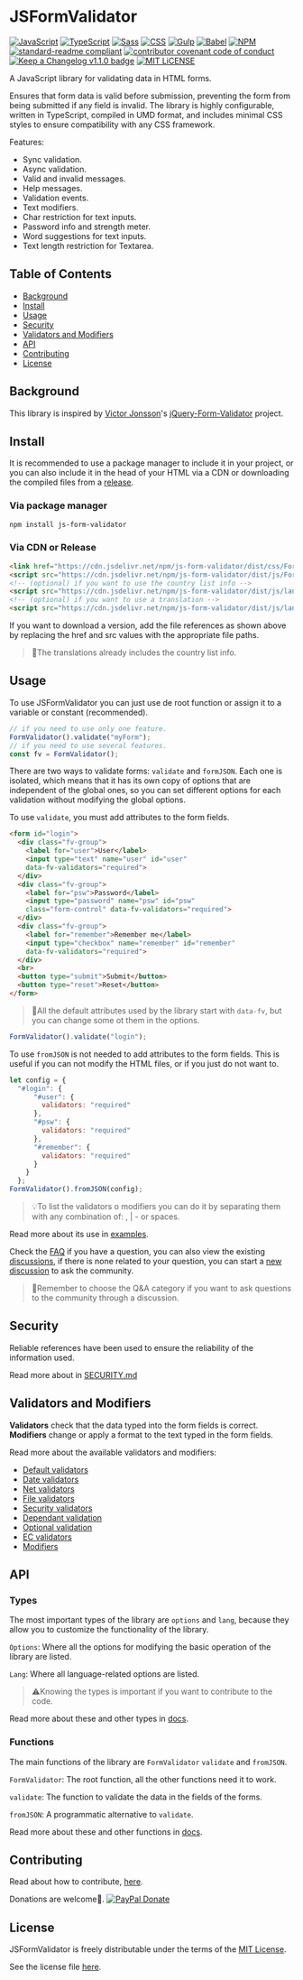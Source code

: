 # JSFormValidator

[![JavaScript](https://img.shields.io/badge/JavaScript-%23F7DF1E?logo=javascript&logoColor=%23000)](https://developer.mozilla.org/en-US/docs/Web/JavaScript) [![TypeScript](https://img.shields.io/badge/TypeScript-%233178C6?logo=typescript&logoColor=%23fff)](https://www.typescriptlang.org) [![Sass](https://img.shields.io/badge/Sass-%23CC6699?logo=sass&logoColor=%23fff)](https://sass-lang.com) [![CSS](https://img.shields.io/badge/CSS-%231572B6?logo=css3&logoColor=%23fff)](https://developer.mozilla.org/en-US/docs/Web/CSS) [![Gulp](https://img.shields.io/badge/Gulp-%23CF4647?logo=gulp&logoColor=%23fff)](https://gulpjs.com/) [![Babel](https://img.shields.io/badge/Babel-%23F9DC3E?logo=babel&logoColor=%23000)](https://babeljs.io) [![NPM](https://img.shields.io/badge/NPM-%23CB3837?logo=npm)](https://www.npmjs.com) [![standard-readme compliant](https://img.shields.io/badge/readme%20style%20standard-brightgreen)](https://github.com/RichardLitt/standard-readme) [![contributor covenant code of conduct](https://img.shields.io/badge/contributor_covenant-9f16c3)](https://github.com/RichardLitt/standard-readme) [![Keep a Changelog v1.1.0 badge](https://img.shields.io/badge/Keep%20a%20Changelog%20v1.1.0-%23E05735)](./CHANGELOG.md)  [![MIT LiCENSE](https://img.shields.io/badge/MIT%20License-blue.svg?style=flat)](/LICENSE)

A JavaScript library for validating data in HTML forms.

Ensures that form data is valid before submission, preventing the form from being submitted if any field is invalid. The library is highly configurable, written in TypeScript, compiled in UMD format, and includes minimal CSS styles to ensure compatibility with any CSS framework.

Features:

- Sync validation.
- Async validation.
- Valid and invalid messages.
- Help messages.
- Validation events.
- Text modifiers.
- Char restriction for text inputs.
- Password info and strength meter.
- Word suggestions for text inputs.
- Text length restriction for Textarea.

## Table of Contents

- [Background](#background)
- [Install](#install)
- [Usage](#usage)
- [Security](#security)
- [Validators and Modifiers](#validators-and-modifiers)
- [API](#api)
- [Contributing](#contributing)
- [License](#license)

## Background

This library is inspired by [Victor Jonsson](https://github.com/victorjonsson)'s [jQuery-Form-Validator](https://github.com/victorjonsson/jQuery-Form-Validator) project.

## Install

It is recommended to use a package manager to include it in your project, or you can also include it in the head of your HTML via a CDN or downloading the compiled files from a [release](https://github.com/jama95/JSFormValidator/releases).

### Via package manager

```bash
npm install js-form-validator
```

### Via CDN or Release

```html
<link href="https://cdn.jsdelivr.net/npm/js-form-validator/dist/css/FormValidator.min.css" rel="stylesheet" type="text/css">
<script src="https://cdn.jsdelivr.net/npm/js-form-validator/dist/js/FormValidator.min.js" type="text/javascript"></script>
<!-- (optional) if you want to use the country list info -->
<script src="https://cdn.jsdelivr.net/npm/js-form-validator/dist/js/lang/countries.min.js" type="text/javascript"></script>
<!-- (optional) if you want to use a translation -->
<script src="https://cdn.jsdelivr.net/npm/js-form-validator/dist/js/lang/es.min.js" type="text/javascript"></script>
```

If you want to download a version, add the file references as shown above by replacing the href and src values with the appropriate file paths.

>:memo:The translations already includes the country list info.

## Usage

To use JSFormValidator you can just use de root function or assign it to a variable or constant (recommended).

```javascript
// if you need to use only one feature.
FormValidator().validate("myForm");
// if you need to use several features.
const fv = FormValidator();
```

There are two ways to validate forms: `validate` and `formJSON`. Each one is isolated, which means that it has its own copy of options that are independent of the global ones, so you can set different options for each validation without modifying the global options.

To use `validate`, you must add attributes to the form fields.

```html
<form id="login">
  <div class="fv-group">
    <label for="user">User</label>
    <input type="text" name="user" id="user"
    data-fv-validators="required">
  </div>
  <div class="fv-group">
    <label for="psw">Password</label>
    <input type="password" name="psw" id="psw"
    class="form-control" data-fv-validators="required">
  </div>
  <div class="fv-group">
    <label for="remember">Remember me</label>
    <input type="checkbox" name="remember" id="remember"
    data-fv-validators="required">
  </div>
  <br>
  <button type="submit">Submit</button>
  <button type="reset">Reset</button>
</form>
```

>:memo:All the default attributes used by the library start with `data-fv`, but you can change some ot them in the options.

```javascript
FormValidator().validate("login");
```

To use `fromJSON` is not needed to add attributes to the form fields. This is useful if you can not modify the HTML files, or if you just do not want to.

```javascript
let config = {
  "#login": {
      "#user": {
        validators: "required"
      },
      "#psw": {
        validators: "required"
      },
      "#remember": {
        validators: "required"
      }
    }
  };
FormValidator().fromJSON(config);
```

>:bulb:To list the validators o modifiers you can do it by separating them with any combination of: , | - or spaces.

Read more about its use in [examples](./examples).

Check the [FAQ](./FAQ.md) if you have a question, you can also view the existing [discussions](https://github.com/jama95/JSFormValidator/discussions/categories/q-a), if there is none related to your question, you can start a [new discussion](https://github.com/jama95/JSFormValidator/discussions/new?category=q-a) to ask the community.

>:memo:Remember to choose the Q&A category if you want to ask questions to the community through a discussion.

## Security

Reliable references have been used to ensure the reliability of the information used.

Read more about in [SECURITY.md](./SECURITY.md)

## Validators and Modifiers

**Validators** check that the data typed into the form fields is correct.
**Modifiers** change or apply a format to the text typed in the form fields.

Read more about the available validators and modifiers:

- [Default validators](./docs/validators.md#default-validators)
- [Date validators](./docs/validators.md#date-validators)
- [Net validators](./docs/validators.md#net-validators)
- [File validators](./docs/validators.md#file-validators)
- [Security validators](./docs/validators.md#security-validators)
- [Dependant validation](./docs/specials.md#dependant-validation)
- [Optional validation](./docs/specials.md#optional-validation)
- [EC validators](./docs/specials.md#ec-validators)
- [Modifiers](./docs/modifiers.md)

## API

### Types

The most important types of the library are `options` and `lang`, because they allow you to customize the functionality of the library.

`Options`: Where all the options for modifying the basic operation of the library are listed.

`Lang`: Where all language-related options are listed.

>:warning:Knowing the types is important if you want to contribute to the code.

Read more about these and other types in [docs](./docs/types.md).

### Functions

The main functions of the library are `FormValidator` `validate` and `fromJSON`.

`FormValidator`: The root function, all the other functions need it to work.

`validate`: The function to validate the data in the fields of the forms.

`fromJSON`: A programmatic alternative to `validate`.

Read more about these and other functions in [docs](./docs/functions.md).

## Contributing

Read about how to contribute, [here](./CONTRIBUTING.md).

Donations are welcome🙂.
[![PayPal Donate](https://www.paypalobjects.com/en_US/i/btn/btn_donateCC_LG.gif)](https://www.paypal.me/jama95)

## License

JSFormValidator is freely distributable under the terms of the [MIT License](https://spdx.org/licenses/MIT.html).

See the license file [here](/LICENSE).
